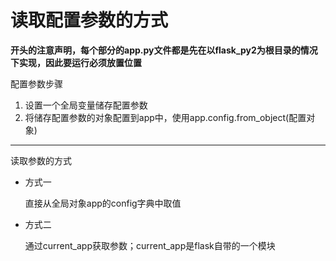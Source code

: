 # 读取配置参数的方式

**开头的注意声明，每个部分的app.py文件都是先在以flask_py2为根目录的情况下实现，因此要运行必须放置位置**

配置参数步骤

1. 设置一个全局变量储存配置参数
2. 将储存配置参数的对象配置到app中，使用app.config.from_object(配置对象)

---

读取参数的方式

* 方式一

  直接从全局对象app的config字典中取值
  
* 方式二

  通过current_app获取参数；current_app是flask自带的一个模块
  
